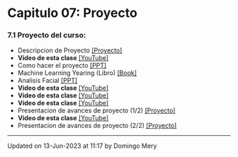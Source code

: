 
# Capitulo 07: Proyecto
### 7.1 Proyecto del curso:
* Descripcion de Proyecto [[Proyecto]](https://github.com/domingomery/patrones/tree/master/proyecto)
* **Video de esta clase** [[YouTube]](https://youtu.be/VwThW__AmsE)
* Como hacer el proyecto [[PPT]](https://github.com/domingomery/patrones/blob/master/clases/Cap07_Aplicaciones/presentations/PAT07_Project.pptx)
* Machine Learning Yearing (Libro) [[Book]](https://github.com/domingomery/patrones/blob/master/clases/Cap07_Aplicaciones/papers/NG-MLY01_13.pdf)
* Analisis Facial [[PPT]](https://www.dropbox.com/s/k45nta3dn02vxpe/2021_AnalisisFacial_DCC_Patrones.pptx?dl=0)
* **Video de esta clase** [[YouTube]](https://youtu.be/wq_m0HPN1MM)
* **Video de esta clase** [[YouTube]](https://youtu.be/n6kB0nkfxwo)
* **Video de esta clase** [[YouTube]](https://youtu.be/77JriUj5ZLY)
* Presentacion de avances de proyecto (1/2) [[Proyecto]](https://github.com/domingomery/patrones/tree/master/proyecto/Avances)
* **Video de esta clase** [[YouTube]](https://youtu.be/30Xvn8U9UAI)
* Presentacion de avances de proyecto (2/2) [[Proyecto]](https://github.com/domingomery/patrones/tree/master/proyecto/Avances)
---


Updated on 13-Jun-2023 at 11:17 by Domingo Mery

